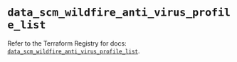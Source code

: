 # `data_scm_wildfire_anti_virus_profile_list`

Refer to the Terraform Registry for docs: [`data_scm_wildfire_anti_virus_profile_list`](https://registry.terraform.io/providers/paloaltonetworks/scm/1.0.2/docs/data-sources/wildfire_anti_virus_profile_list).
